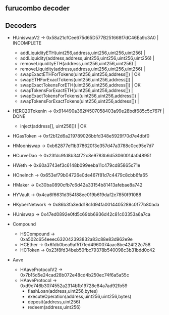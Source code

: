 ## furucombo decoder

## Decoders

- HUniswapV2 -> 0x58a21cfCee675d65D577B251668f7dC46Ea9c3A0 | INCOMPLETE
  - addLiquidityETH(uint256,address,uint256,uint256,uint256) |
  - addLiquidity(address,address,uint256,uint256,uint256,uint256) |
  - removeLiquidityETH(address,uint256,uint256,uint256) |
  - removeLiquidity(address,address,uint256,uint256,uint256) |
  - swapExactETHForTokens(uint256,uint256,address[]) | OK
  - swapETHForExactTokens(uint256,uint256,address[]) |
  - swapExactTokensForETH(uint256,uint256,address[]) | OK
  - swapTokensForExactETH(uint256,uint256,address[]) |
  - swapExactTokensForTokens(uint256,uint256,address[]) |
  - swapTokensForExactTokens(uint256,uint256,address[]) |

- HERC20TokenIn -> 0x914490a362f4507058403a99e28bdf685c5c767f | DONE
  - inject(address[], uint256[]) | OK

- HGasToken -> 0xf2b12d6a219789026bbfd348e5929f70d7e4dbf0

- HMooniswap -> 0xb62877ef1b378620f3e357d47a3788c0cc95e7d7

- HCurveDao -> 0x23fdc9fd8b34f72c8e9783b6d53060014a04895f

- HWeth -> 0x60a3743ef3c6148b099eeba11c479cd85865c71e

- HOneInch -> 0x653ef79b04726e0de467f81d7c4479c8cbb6fa65

- HMaker -> 0x30ba0890cfb7c6d42a33154b81413afebae8a742
- HYVault -> 0x4ca6f6631d354f88ee019b619daf2e7850f91088

- HKyberNetwork -> 0x86b3fa3edd18c1d94fa0014405289c0f77b80ada

- HUniswap -> 0x47ed0892e0fd5c69bb6936d42c81c03353a6a7ca

- Compound

  - HSCompound -> 0xa502c654eeec632042393832a83c88e83d962e9e
  - HCEther -> 0x6fdb0bea9af517fed4960074aac8be424f22c758
  - HCToken -> 0x23f8fd34beb50fbc79378b540098c3b31bdd0c42

- Aave

  - HAaveProtocolV2 -> 0x7b15d5e24cad28b072e48cd4b250ec74f6a5a55c
  - HAaveProtocol -> 0xd9c746b3074552a2314b1b19728e84a7ad92fb59
    - flashLoan(address,uint256,bytes)
    - executeOperation(address,uint256,uint256,bytes)
    - deposit(address,uint256)
    - redeem(address,uint256)
